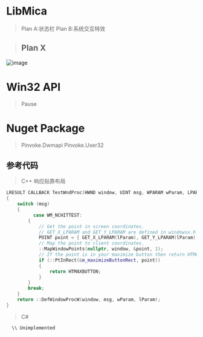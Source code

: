 # LibMica
> Plan A:状态栏 
> Plan B:系统交互特效 

> ## Plan X
![image](https://user-images.githubusercontent.com/78424351/185796695-81eb8401-bc91-4dcd-b940-90eab628165d.png)

# Win32 API
> Pause 
# Nuget Package
> Pinvoke.Dwmapi 
> Pinvoke.User32 

## 参考代码
> C++ 响应贴靠布局 
```C++
LRESULT CALLBACK TestWndProc(HWND window, UINT msg, WPARAM wParam, LPARAM lParam)
{
    switch (msg)
    {
          case WM_NCHITTEST:
        {
            // Get the point in screen coordinates.
            // GET_X_LPARAM and GET_Y_LPARAM are defined in windowsx.h
            POINT point = { GET_X_LPARAM(lParam), GET_Y_LPARAM(lParam) };
            // Map the point to client coordinates.
            ::MapWindowPoints(nullptr, window, &point, 1);
            // If the point is in your maximize button then return HTMAXBUTTON
            if (::PtInRect(&m_maximizeButtonRect, point))
            {
                return HTMAXBUTTON;
            }
        }
        break;
    }
    return ::DefWindowProcW(window, msg, wParam, lParam);
}
```
> C# 
```C#
  \\ Unimplemented
```
